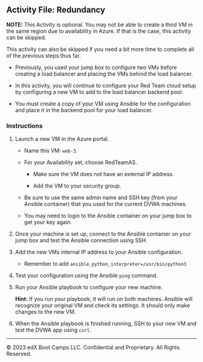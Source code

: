 ## Activity File: Redundancy

**NOTE:** This Activity is optional. You may not be able to create a third VM in the same region due to availability in Azure. If that is the case, this activity can be skipped.

This activity can also be skipped if you need a bit more time to complete all of the previous steps thus far.

- Previously, you used your jump box to configure two VMs before creating a load balancer and placing the VMs behind the load balancer.

- In this activity, you will continue to configure your Red Team cloud setup by configuring a new VM to add to the load balancer backend pool.

- You must create a copy of your VM using Ansible for the configuration and place it in the backend pool for your load balancer.

### Instructions

1. Launch a new VM in the Azure portal.
    - Name this VM: `web-3`.

    - For your Availability set, choose RedTeamAS.

		- Make sure the VM does not have an external IP address.

		- Add the VM to your security group.

    - Be sure to use the same admin name and SSH key (from your Ansible container) that you used for the current DVWA machines.

    - You may need to login to the Ansible container on your jump box to get your key again.

2. Once your machine is set up, connect to the Ansible container on your jump box and test the Ansible connection using SSH.

3. Add the new VMs internal IP address to your Ansible configuration.

	- Remember to add `ansible_python_interpreter=/usr/bin/python3`

4. Test your configuration using the Ansible `ping` command.

5. Run your Ansible playbook to configure your new machine.
 
    **Hint:** If you run your playbook, it will run on both machines. Ansible will recognize your original VM and check its settings. It should only make changes to the new VM.

6. When the Ansible playbook is finished running, SSH to your new VM and test the DVWA app using `curl`.

---

© 2023 edX Boot Camps LLC. Confidential and Proprietary. All Rights Reserved.
